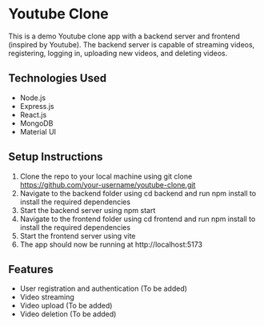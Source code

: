 # Youtube Clone

This is a demo Youtube clone app with a backend server and frontend (inspired by Youtube). The backend server is capable of streaming videos, registering, logging in, uploading new videos, and deleting videos.

## Technologies Used

<ul>
  <li>Node.js</li>
  <li>Express.js</li>
  <li>React.js</li>
  <li>MongoDB</li>
  <li>Material UI</li>
</ul>

## Setup Instructions
1. Clone the repo to your local machine using git clone https://github.com/your-username/youtube-clone.git
2. Navigate to the backend folder using cd backend and run npm install to install the required dependencies
3. Start the backend server using npm start
4. Navigate to the frontend folder using cd frontend and run npm install to install the required dependencies
5. Start the frontend server using vite
6. The app should now be running at http://localhost:5173

## Features
- User registration and authentication (To be added)
- Video streaming
- Video upload (To be added)
- Video deletion (To be added)
  

